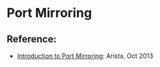 # Port Mirroring


## Reference: 
- [Introduction to Port Mirroring](https://eos.arista.com/introduction-to-port-mirroring/): Arista, Oct 2013